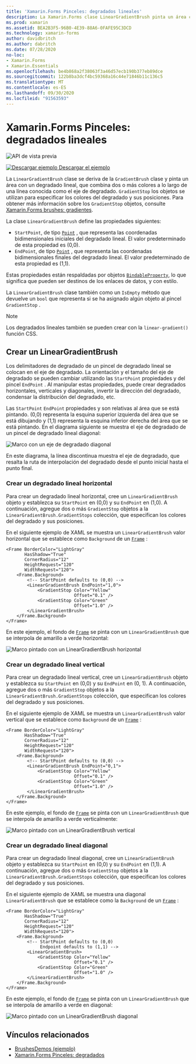 ```yaml
---
title: 'Xamarin.Forms Pinceles: degradados lineales'
description: La Xamarin.Forms clase LinearGradientBrush pinta un área con un degradado lineal.
ms.prod: xamarin
ms.assetid: BEA2B3F5-96B0-4E39-88A6-0FAFE95C3DCD
ms.technology: xamarin-forms
author: davidbritch
ms.author: dabritch
ms.date: 07/28/2020
no-loc:
- Xamarin.Forms
- Xamarin.Essentials
ms.openlocfilehash: be4b868a2f38063f3a46d57ecb190b377eb89dce
ms.sourcegitcommit: 122b8ba3dcf4bc59368a16c44e71846b11c136c5
ms.translationtype: MT
ms.contentlocale: es-ES
ms.lasthandoff: 09/30/2020
ms.locfileid: "91563593"
---
```

# <a name="no-locxamarinforms-brushes-linear-gradients"></a>Xamarin.Forms Pinceles: degradados lineales

![API de vista previa](~/media/shared/preview.png "Esta API se encuentra en versión preliminar.")

[![Descargar ejemplo](~/media/shared/download.png) Descargar el ejemplo](https://docs.microsoft.com/samples/xamarin/xamarin-forms-samples/userinterface-brushdemos/)

La `LinearGradientBrush` clase se deriva de la `GradientBrush` clase y pinta un área con un degradado lineal, que combina dos o más colores a lo largo de una línea conocida como el eje de degradado. `GradientStop` los objetos se utilizan para especificar los colores del degradado y sus posiciones. Para obtener más información sobre los `GradientStop` objetos, consulte [ Xamarin.Forms brushes: gradientes](gradient.md).

La clase `LinearGradientBrush` define las propiedades siguientes:

- `StartPoint`, de tipo [`Point`](xref:Xamarin.Forms.Point) , que representa las coordenadas bidimensionales iniciales del degradado lineal. El valor predeterminado de esta propiedad es (0,0).
- `EndPoint`, de tipo [`Point`](xref:Xamarin.Forms.Point) , que representa las coordenadas bidimensionales finales del degradado lineal. El valor predeterminado de esta propiedad es (1,1).

Estas propiedades están respaldadas por objetos [`BindableProperty`](xref:Xamarin.Forms.BindableProperty), lo que significa que pueden ser destinos de los enlaces de datos, y con estilo.

La `LinearGradientBrush` clase también como un `IsEmpty` método que devuelve un `bool` que representa si se ha asignado algún objeto al pincel `GradientStop` .

> [!NOTE]
> Los degradados lineales también se pueden crear con la `linear-gradient()` función CSS.

## <a name="create-a-lineargradientbrush"></a>Crear un LinearGradientBrush

Los delimitadores de degradado de un pincel de degradado lineal se colocan en el eje de degradado. La orientación y el tamaño del eje de degradado se pueden cambiar utilizando las `StartPoint` propiedades y del pincel `EndPoint` . Al manipular estas propiedades, puede crear degradados horizontales, verticales y diagonales, invertir la dirección del degradado, condensar la distribución del degradado, etc.

Las `StartPoint` `EndPoint` propiedades y son relativas al área que se está pintando. (0,0) representa la esquina superior izquierda del área que se está dibujando y (1,1) representa la esquina inferior derecha del área que se está pintando. En el diagrama siguiente se muestra el eje de degradado de un pincel de degradado lineal diagonal:

![Marco con un eje de degradado diagonal](lineargradient-images/gradient-axis.png)

En este diagrama, la línea discontinua muestra el eje de degradado, que resalta la ruta de interpolación del degradado desde el punto inicial hasta el punto final.

### <a name="create-a-horizontal-linear-gradient"></a>Crear un degradado lineal horizontal

Para crear un degradado lineal horizontal, cree un `LinearGradientBrush` objeto y establezca su `StartPoint` en (0,0) y su `EndPoint` en (1,0). A continuación, agregue dos o más `GradientStop` objetos a la `LinearGradientBrush.GradientStops` colección, que especifican los colores del degradado y sus posiciones.

En el siguiente ejemplo de XAML se muestra un `LinearGradientBrush` valor horizontal que se establece como `Background` de un [`Frame`](xref:Xamarin.Forms.Frame) :

```xaml
<Frame BorderColor="LightGray"
       HasShadow="True"
       CornerRadius="12"
       HeightRequest="120"
       WidthRequest="120">
    <Frame.Background>
        <!-- StartPoint defaults to (0,0) -->
        <LinearGradientBrush EndPoint="1,0">
            <GradientStop Color="Yellow"
                          Offset="0.1" />
            <GradientStop Color="Green"
                          Offset="1.0" />
        </LinearGradientBrush>
    </Frame.Background>
</Frame>  
```

En este ejemplo, el fondo de [`Frame`](xref:Xamarin.Forms.Frame) se pinta con un `LinearGradientBrush` que se interpola de amarillo a verde horizontal:

![Marco pintado con un LinearGradientBrush horizontal](lineargradient-images/horizontal.png)

### <a name="create-a-vertical-linear-gradient"></a>Crear un degradado lineal vertical

Para crear un degradado lineal vertical, cree un `LinearGradientBrush` objeto y establezca su `StartPoint` en (0,0) y su `EndPoint` en (0, 1). A continuación, agregue dos o más `GradientStop` objetos a la `LinearGradientBrush.GradientStops` colección, que especifican los colores del degradado y sus posiciones.

En el siguiente ejemplo de XAML se muestra un `LinearGradientBrush` valor vertical que se establece como `Background` de un [`Frame`](xref:Xamarin.Forms.Frame) :

```xaml
<Frame BorderColor="LightGray"
       HasShadow="True"
       CornerRadius="12"
       HeightRequest="120"
       WidthRequest="120">
    <Frame.Background>
        <!-- StartPoint defaults to (0,0) -->    
        <LinearGradientBrush EndPoint="0,1">
            <GradientStop Color="Yellow"
                          Offset="0.1" />
            <GradientStop Color="Green"
                          Offset="1.0" />
        </LinearGradientBrush>
    </Frame.Background>
</Frame>
```

En este ejemplo, el fondo de [`Frame`](xref:Xamarin.Forms.Frame) se pinta con un `LinearGradientBrush` que se interpola de amarillo a verde verticalmente:

![Marco pintado con un LinearGradientBrush vertical](lineargradient-images/vertical.png)

### <a name="create-a-diagonal-linear-gradient"></a>Crear un degradado lineal diagonal

Para crear un degradado lineal diagonal, cree un `LinearGradientBrush` objeto y establezca su `StartPoint` en (0,0) y su `EndPoint` en (1,1). A continuación, agregue dos o más `GradientStop` objetos a la `LinearGradientBrush.GradientStops` colección, que especifican los colores del degradado y sus posiciones.

En el siguiente ejemplo de XAML se muestra una diagonal `LinearGradientBrush` que se establece como la `Background` de un [`Frame`](xref:Xamarin.Forms.Frame) :

```xaml
<Frame BorderColor="LightGray"
       HasShadow="True"
       CornerRadius="12"
       HeightRequest="120"
       WidthRequest="120">
    <Frame.Background>
        <!-- StartPoint defaults to (0,0)      
             Endpoint defaults to (1,1) -->
        <LinearGradientBrush>
            <GradientStop Color="Yellow"
                          Offset="0.1" />
            <GradientStop Color="Green"
                          Offset="1.0" />
        </LinearGradientBrush>
    </Frame.Background>
</Frame>
```

En este ejemplo, el fondo de [`Frame`](xref:Xamarin.Forms.Frame) se pinta con un `LinearGradientBrush` que se interpola de amarillo a verde en diagonal:

![Marco pintado con un LinearGradientBrush diagonal](lineargradient-images/diagonal.png)

## <a name="related-links"></a>Vínculos relacionados

- [BrushesDemos (ejemplo)](/samples/xamarin/xamarin-forms-samples/userinterface-brushdemos/)
- [Xamarin.Forms Pinceles: degradados](gradient.md)